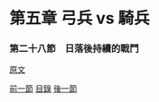 第五章 弓兵 vs 騎兵
====

### 第二十八節　日落後持續的戰鬥

[原文](https://syosetu.org/novel/42788/34.html)



[前一節](./052701.md)
[目錄](../README.md)
[後一節](./0529.md)
